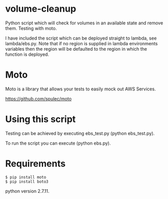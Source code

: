 # volume-cleanup
Python script which will check for volumes in an available state and remove them. Testing with moto.

I have included the script which can be deployed straight to lambda, see lambda/ebs.py. Note that if no region is supplied in lambda environments variables then the region will be defaulted to the region in which the function is deployed.

# Moto
Moto is a library that allows your tests to easily mock out AWS Services.

https://github.com/spulec/moto

# Using this script
Testing can be achieved by executing ebs_test.py (python ebs_test.py). 

To run the script you can execute (python ebs.py). 

# Requirements
```
$ pip install moto
$ pip install boto3
```
python version 2.7.11.
